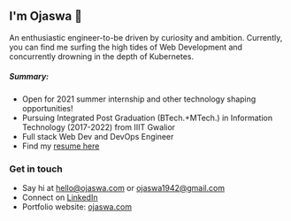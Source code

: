 ## I'm Ojaswa 👋

An enthusiastic engineer-to-be driven by curiosity and ambition. Currently, you can find me surfing the high tides of Web Development and concurrently drowning in the depth of Kubernetes.

##### Summary:
- Open for 2021 summer internship and other technology shaping opportunities!
- Pursuing Integrated Post Graduation (BTech.+MTech.) in Information Technology (2017-2022) from IIIT Gwalior 
- Full stack Web Dev and DevOps Engineer
- Find my [resume here](https://drive.google.com/file/d/1Yuvlj7PVC-vTc6wUh-FfIW_LIBrN9Wsg/view?usp=sharing)

### Get in touch
- Say hi at [hello@ojaswa.com](mailto:hello@ojaswa.com) or [ojaswa1942@gmail.com](mailto:ojaswa1942@gmail.com)
- Connect on [LinkedIn](https://linkedin.com/in/ojaswa23)
- Portfolio website: [ojaswa.com](https://ojaswa.com)

<!--
**ojaswa1942/ojaswa1942** is a ✨ _special_ ✨ repository because its `README.md` (this file) appears on your GitHub profile.

Here are some ideas to get you started:

- 🔭 I’m currently working on ...
- 🌱 I’m currently learning ...
- 👯 I’m looking to collaborate on ...
- 🤔 I’m looking for help with ...
- 💬 Ask me about ...
- 📫 How to reach me: ...
- 😄 Pronouns: ...
- ⚡ Fun fact: ...
-->
